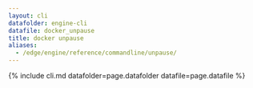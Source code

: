 ```yaml
---
layout: cli
datafolder: engine-cli
datafile: docker_unpause
title: docker unpause
aliases:
  - /edge/engine/reference/commandline/unpause/
---
```

<!--
This page is automatically generated from Docker's source code. If you want to
suggest a change to the text that appears here, open a ticket or pull request
in the source repository on GitHub:

https://github.com/docker/cli
-->

{% include cli.md datafolder=page.datafolder datafile=page.datafile %}
